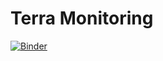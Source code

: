 # Terra Monitoring 
[![Binder](https://mybinder.org/badge_logo.svg)](https://mybinder.org/v2/gh/ndc-minhnguyen/terramonitoring/HEAD)
